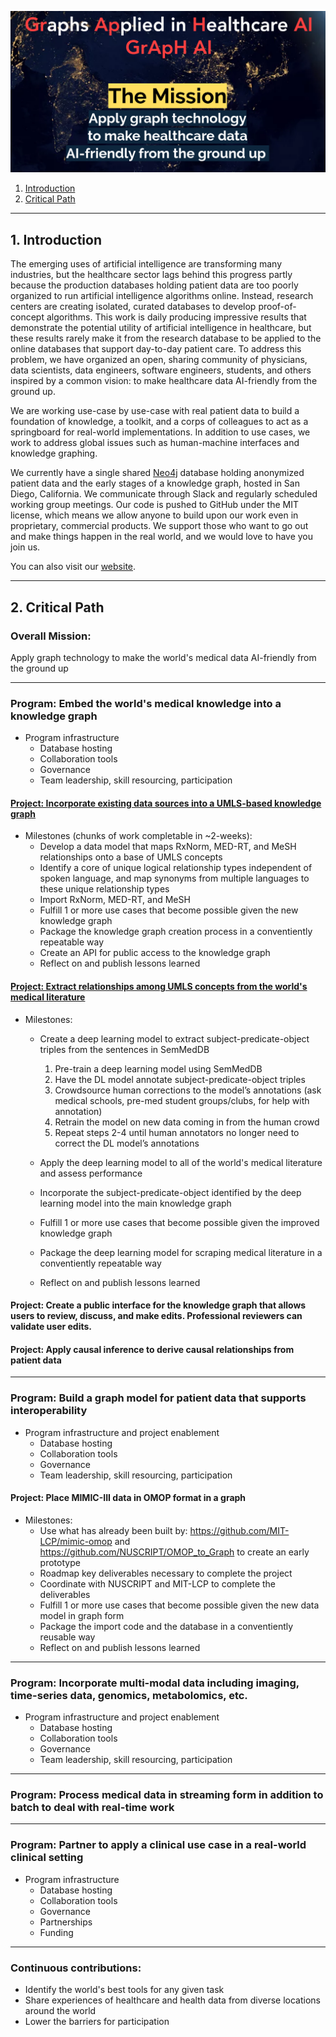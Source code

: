 ![GrApH AI](img/thumbnail_group_name.png)  

<!-- TABLE OF CONTENTS -->
1. [Introduction](#introduction)
2. [Critical Path](#critical-path)

***
<a name="introduction"></a>

## 1. Introduction
The emerging uses of artificial intelligence are transforming many industries, but the healthcare sector lags behind this progress partly because the production databases holding patient data are too poorly organized to run artificial intelligence algorithms online. Instead, research centers are creating isolated, curated databases to develop proof-of-concept algorithms. This work is daily producing impressive results that demonstrate the potential utility of artificial intelligence in healthcare, but these results rarely make it from the research database to be applied to the online databases that support day-to-day patient care. To address this problem, we have organized an open, sharing community of physicians, data scientists, data engineers, software engineers, students, and others inspired by a common vision: to make healthcare data AI-friendly from the ground up.

We are working use-case by use-case with real patient data to build a foundation of knowledge, a toolkit, and a corps of colleagues to act as a springboard for real-world implementations. In addition to use cases, we work to address global issues such as human-machine interfaces and knowledge graphing. 

We currently have a single shared [Neo4j](https://github.com/MIS-GrApH-AI/Public/wiki/Coding-standards-&-Conventions) database holding anonymized patient data and the early stages of a knowledge graph, hosted in San Diego, California. We communicate through Slack and regularly scheduled working group meetings. Our code is pushed to GitHub under the MIT license, which means we allow anyone to build upon our work even in proprietary, commercial products. We support those who want to go out and make things happen in the real world, and we would love to have you join us.

You can also visit our [website](https://www.misociety.org/graph-working-group). 

***
<a name="critical-path"></a>

## 2. Critical Path  
### Overall Mission:  
Apply graph technology to make the world's medical data AI-friendly from the ground up 
  
---
### Program: Embed the world's medical knowledge into a knowledge graph
- Program infrastructure
  - Database hosting
  - Collaboration tools
  - Governance
  - Team leadership, skill resourcing, participation

#### [Project: Incorporate existing data sources into a UMLS-based knowledge graph](https://github.com/MIS-GrApH-AI/Public/projects/1)  
- Milestones (chunks of work completable in ~2-weeks):   
  - Develop a data model that maps RxNorm, MED-RT, and MeSH relationships onto a base of UMLS concepts
  - Identify a core of unique logical relationship types independent of spoken language, and map synonyms from multiple languages to these unique relationship types
  - Import RxNorm, MED-RT, and MeSH
  - Fulfill 1 or more use cases that become possible given the new knowledge graph
  - Package the knowledge graph creation process in a conventiently repeatable way
  - Create an API for public access to the knowledge graph
  - Reflect on and publish lessons learned 

#### [Project: Extract relationships among UMLS concepts from the world's medical literature](https://github.com/MIS-GrApH-AI/Public/projects/2)  
- Milestones:
  - Create a deep learning model to extract subject-predicate-object triples from the sentences in SemMedDB
    1. Pre-train a deep learning model using SemMedDB
    2. Have the DL model annotate subject-predicate-object triples
    3. Crowdsource human corrections to the model’s annotations (ask medical schools, pre-med student groups/clubs, for help with annotation)
    4. Retrain the model on new data coming in from the human crowd
    5. Repeat steps 2-4 until human annotators no longer need to correct the DL model’s annotations

  - Apply the deep learning model to all of the world's medical literature and assess performance
  - Incorporate the subject-predicate-object identified by the deep learning model into the main knowledge graph
  - Fulfill 1 or more use cases that become possible given the improved knowledge graph
  - Package the deep learning model for scraping medical literature in a conventiently repeatable way
  - Reflect on and publish lessons learned 

#### Project: Create a public interface for the knowledge graph that allows users to review, discuss, and make edits. Professional reviewers can validate user edits. 

#### Project: Apply causal inference to derive causal relationships from patient data

---
### Program: Build a graph model for patient data that supports interoperability
- Program infrastructure and project enablement
  - Database hosting
  - Collaboration tools
  - Governance
  - Team leadership, skill resourcing, participation

#### Project: Place MIMIC-III data in OMOP format in a graph
- Milestones:
  - Use what has already been built by: https://github.com/MIT-LCP/mimic-omop and https://github.com/NUSCRIPT/OMOP_to_Graph to create an early prototype
  - Roadmap key deliverables necessary to complete the project
  - Coordinate with NUSCRIPT and MIT-LCP to complete the deliverables
  - Fulfill 1 or more use cases that become possible given the new data model in graph form
  - Package the import code and the database in a conventiently reusable way
  - Reflect on and publish lessons learned 

---
### Program: Incorporate multi-modal data including imaging, time-series data, genomics, metabolomics, etc.
- Program infrastructure and project enablement
  - Database hosting
  - Collaboration tools
  - Governance
  - Team leadership, skill resourcing, participation

---
### Program: Process medical data in streaming form in addition to batch to deal with real-time work

---
### Program: Partner to apply a clinical use case in a real-world clinical setting
- Program infrastructure
  - Database hosting
  - Collaboration tools
  - Governance
  - Partnerships
  - Funding

---
### Continuous contributions:  
- Identify the world's best tools for any given task
- Share experiences of healthcare and health data from diverse locations around the world
- Lower the barriers for participation
